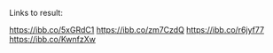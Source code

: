 Links to result:

https://ibb.co/5xGRdC1
https://ibb.co/zm7CzdQ
https://ibb.co/r6jyf77
https://ibb.co/KwnfzXw
